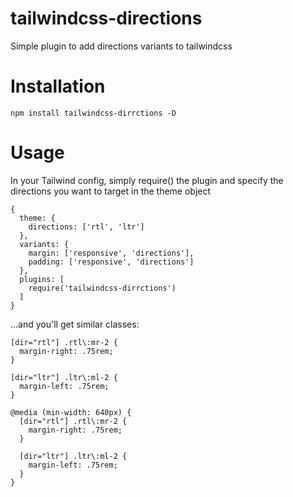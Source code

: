# tailwindcss-directions

Simple plugin to add directions variants to tailwindcss

# Installation

`npm install tailwindcss-dirrctions -D`

# Usage

In your Tailwind config, simply require() the plugin and specify the directions you want to target in the theme object

```
{
  theme: {
    directions: ['rtl', 'ltr']
  },
  variants: {
    margin: ['responsive', 'directions'],
    padding: ['responsive', 'directions']
  },
  plugins: [
    require('tailwindcss-dirrctions')
  ]
}
```

...and you'll get similar classes:

```
[dir="rtl"] .rtl\:mr-2 {
  margin-right: .75rem;
}

[dir="ltr"] .ltr\:ml-2 {
  margin-left: .75rem;
}

@media (min-width: 640px) {
  [dir="rtl"] .rtl\:mr-2 {
    margin-right: .75rem;
  }

  [dir="ltr"] .ltr\:ml-2 {
    margin-left: .75rem;
  }
}
```
